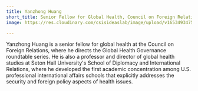 ```yaml
---
title: Yanzhong Huang
short_title: Senior Fellow for Global Health, Council on Foreign Relations
image: https://res.cloudinary.com/csisideaslab/image/upload/v1653493475/health-commission/Huang_dl1_mpd8nq.jpg

---
```

Yanzhong Huang is a senior fellow for global health at the Council on Foreign Relations, where he directs the Global Health Governance roundtable series. He is also a professor and director of global health studies at Seton Hall University's School of Diplomacy and International Relations, where he developed the first academic concentration among U.S. professional international affairs schools that explicitly addresses the security and foreign policy aspects of health issues. 
